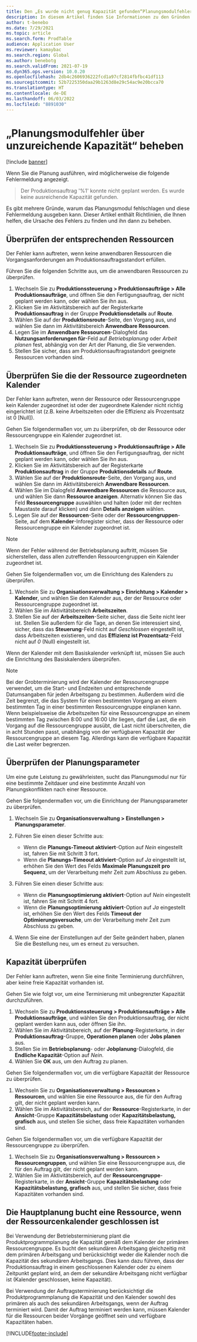 ```yaml
---
title: Den „Es wurde nicht genug Kapazität gefunden“Planungsmodulfehler und endliche Kapazität beheben
description: In diesem Artikel finden Sie Informationen zu den Gründen und Lösungen für „Produktionsauftrag %1 konnte nicht eingeplant werden“. Planungsmodulfehler über unzureichende Kapazität.
author: t-benebo
ms.date: 7/29/2021
ms.topic: article
ms.search.form: ProdTable
audience: Application User
ms.reviewer: kamaybac
ms.search.region: Global
ms.author: benebotg
ms.search.validFrom: 2021-07-19
ms.dyn365.ops.version: 10.0.20
ms.openlocfilehash: 2db4c2606936222fcd1a97cf2814fbfbc41df113
ms.sourcegitcommit: 52b7225350daa29b1263d8e29c54ac9e20bcca70
ms.translationtype: HT
ms.contentlocale: de-DE
ms.lasthandoff: 06/03/2022
ms.locfileid: "8891030"
---
```

# <a name="fix-the-not-enough-capacity-could-be-found-scheduling-engine-error"></a>„Planungsmodulfehler über unzureichende Kapazität“ beheben

[!include [banner](../includes/banner.md)]

Wenn Sie die Planung ausführen, wird möglicherweise die folgende Fehlermeldung angezeigt.

> Der Produktionsauftrag '%1' konnte nicht geplant werden. Es wurde keine ausreichende Kapazität gefunden.

Es gibt mehrere Gründe, warum das Planungsmodul fehlschlagen und diese Fehlermeldung ausgeben kann. Dieser Artikel enthält Richtlinien, die Ihnen helfen, die Ursache des Fehlers zu finden und ihn dann zu beheben.

## <a name="review-the-applicable-resources"></a>Überprüfen der entsprechenden Ressourcen

Der Fehler kann auftreten, wenn keine anwendbaren Ressourcen die Vorgangsanforderungen am Produktionsauftragsstandort erfüllen.

Führen Sie die folgenden Schritte aus, um die anwendbaren Ressourcen zu überprüfen.

1. Wechseln Sie zu **Produktionssteuerung \> Produktionsaufträge \> Alle Produktionsaufträge**, und öffnen Sie den Fertigungsauftrag, der nicht geplant werden kann, oder wählen Sie ihn aus.
1. Klicken Sie im Aktivitätsbereich auf der Registerkarte **Produktionsauftrag** in der Gruppe **Produktionsdetails** auf **Route**.
1. Wählen Sie auf der **Produktionsroute**-Seite, den Vorgang aus, und wählen Sie dann im Aktivitätsbereich **Anwendbare Ressourcen**.
1. Legen Sie im **Anwendbare Ressourcen**-Dialogfeld das **Nutzungsanforderungen für**-Feld auf *Betriebsplanung* oder *Arbeit planen* fest, abhängig von der Art der Planung, die Sie verwenden.
1. Stellen Sie sicher, dass am Produktionsauftragsstandort geeignete Ressourcen vorhanden sind.

## <a name="review-the-calendars-that-are-associated-with-resources"></a>Überprüfen Sie die der Ressource zugeordneten Kalender

Der Fehler kann auftreten, wenn der Ressource oder Ressourcengruppe kein Kalender zugeordnet ist oder der zugeordnete Kalender nicht richtig eingerichtet ist (z.B. keine Arbeitszeiten oder die Effizienz als Prozentsatz ist 0 \[Null\]).

Gehen Sie folgendermaßen vor, um zu überprüfen, ob der Ressource oder Ressourcengruppe ein Kalender zugeordnet ist.

1. Wechseln Sie zu **Produktionssteuerung \> Produktionsaufträge \> Alle Produktionsaufträge**, und öffnen Sie den Fertigungsauftrag, der nicht geplant werden kann, oder wählen Sie ihn aus.
1. Klicken Sie im Aktivitätsbereich auf der Registerkarte **Produktionsauftrag** in der Gruppe **Produktionsdetails** auf **Route**.
1. Wählen Sie auf der **Produktionsroute**-Seite, den Vorgang aus, und wählen Sie dann im Aktivitätsbereich **Anwendbare Ressourcen**.
1. Wählen Sie im Dialogfeld **Anwendbare Ressourcen** die Ressource aus, und wählen Sie dann **Ressource anzeigen**. Alternativ können Sie das Feld **Ressourcengruppe** auswählen und halten (oder mit der rechten Maustaste darauf klicken) und dann **Details anzeigen** wählen.
1. Legen Sie auf der **Ressourcen**-Seite oder der **Ressourcengruppen**-Seite, auf dem **Kalender**-Inforegister sicher, dass der Ressource oder Ressourcengruppe ein Kalender zugeordnet ist.

> [!NOTE]
> Wenn der Fehler während der Betriebsplanung auftritt, müssen Sie sicherstellen, dass allen zutreffenden Ressourcengruppen ein Kalender zugeordnet ist.

Gehen Sie folgendermaßen vor, um die Einrichtung des Kalenders zu überprüfen.

1. Wechseln Sie zu **Organisationsverwaltung \> Einrichtung \> Kalender \> Kalender**, und wählen Sie den Kalender aus, der der Ressource oder Ressourcengruppe zugeordnet ist.
1. Wählen Sie im Aktivitätsbereich **Arbeitszeiten**.
1. Stellen Sie auf der **Arbeitszeiten**-Seite sicher, dass die Seite nicht leer ist. Stellen Sie außerdem für die Tage, an denen Sie interessiert sind, sicher, dass das **Steuerung**-Feld nicht auf *Geschlossen* eingestellt ist, dass Arbeitszeiten existieren, und das **Effizienz ist Prozentsatz**-Feld nicht auf *0* (Null) eingestellt ist.

Wenn der Kalender mit dem Basiskalender verknüpft ist, müssen Sie auch die Einrichtung des Basiskalenders überprüfen.

> [!NOTE]
> Bei der Grobterminierung wird der Kalender der Ressourcengruppe verwendet, um die Start- und Endzeiten und entsprechende Datumsangaben für jeden Arbeitsgang zu bestimmen. Außerdem wird die Zeit begrenzt, die das System für einen bestimmten Vorgang an einem bestimmten Tag in einer bestimmten Ressourcengruppe einplanen kann. Wenn beispielsweise die Arbeitszeiten für eine Ressourcengruppe an einem bestimmten Tag zwischen 8:00 und 16:00 Uhr liegen, darf die Last, die ein Vorgang auf die Ressourcengruppe ausübt, die Last nicht überschreiten, die in acht Stunden passt, unabhängig von der verfügbaren Kapazität der Ressourcengruppe an diesem Tag. Allerdings kann die verfügbare Kapazität die Last weiter begrenzen.

## <a name="review-the-scheduling-parameters"></a>Überprüfen der Planungsparameter

Um eine gute Leistung zu gewährleisten, sucht das Planungsmodul nur für eine bestimmte Zeitdauer und eine bestimmte Anzahl von Planungskonflikten nach einer Ressource.

Gehen Sie folgendermaßen vor, um die Einrichtung der Planungsparameter zu überprüfen.

1. Wechseln Sie zu **Organisationsverwaltung \> Einstellungen \> Planungsparameter**.
1. Führen Sie einen dieser Schritte aus:

    - Wenn die **Planungs-Timeout aktiviert**-Option auf *Nein* eingestellt ist, fahren Sie mit Schritt 3 fort.
    - Wenn die **Planungs-Timeout aktiviert**-Option auf *Ja* eingestellt ist, erhöhen Sie den Wert des Felds **Maximale Planungszeit pro Sequenz**, um der Verarbeitung mehr Zeit zum Abschluss zu geben.

1. Führen Sie einen dieser Schritte aus:

    - Wenn die **Planungsoptimierung aktiviert**-Option auf *Nein* eingestellt ist, fahren Sie mit Schritt 4 fort.
    - Wenn die **Planungsoptimierung aktiviert**-Option auf *Ja* eingestellt ist, erhöhen Sie den Wert des Felds **Timeout der Optimierungsversuche**, um der Verarbeitung mehr Zeit zum Abschluss zu geben.

1. Wenn Sie eine der Einstellungen auf der Seite geändert haben, planen Sie die Bestellung neu, um es erneut zu versuchen.

## <a name="review-capacity"></a>Kapazität überprüfen

Der Fehler kann auftreten, wenn Sie eine finite Terminierung durchführen, aber keine freie Kapazität vorhanden ist.

Gehen Sie wie folgt vor, um eine Terminierung mit unbegrenzter Kapazität durchzuführen.

1. Wechseln Sie zu **Produktionssteuerung \> Produktionsaufträge \> Alle Produktionsaufträge**, und wählen Sie den Produktionsauftrag, der nicht geplant werden kann aus, oder öffnen Sie ihn.
1. Wählen Sie im Aktivitätsbereich, auf der **Planung**-Registerkarte, in der **Produktionsauftrag**-Gruppe, **Operationen planen** oder **Jobs planen** aus.
1. Stellen Sie im **Betriebsplanung**- oder **Jobplanung**-Dialogfeld, die **Endliche Kapazität**-Option auf *Nein*.
1. Wählen Sie **OK** aus, um den Auftrag zu planen.

Gehen Sie folgendermaßen vor, um die verfügbare Kapazität der Ressource zu überprüfen.

1. Wechseln Sie zu **Organisationsverwaltung \> Ressourcen \> Ressourcen**, und wählen Sie eine Ressource aus, die für den Auftrag gilt, der nicht geplant werden kann.
1. Wählen Sie im Aktivitätsbereich, auf der **Ressource**-Registerkarte, in der **Ansicht**-Gruppe **Kapazitätsbelastung** oder **Kapazitätsbelastung, grafisch** aus, und stellen Sie sicher, dass freie Kapazitäten vorhanden sind.

Gehen Sie folgendermaßen vor, um die verfügbare Kapazität der Ressourcengruppe zu überprüfen.

1. Wechseln Sie zu **Organisationsverwaltung \> Ressourcen \> Ressourcengruppen**, und wählen Sie eine Ressourcengruppe aus, die für den Auftrag gilt, der nicht geplant werden kann.
1. Wählen Sie im Aktivitätsbereich, auf der **Ressourcengruppe**-Registerkarte, in der **Ansicht**-Gruppe **Kapazitätsbelastung** oder **Kapazitätsbelastung, grafisch** aus, und stellen Sie sicher, dass freie Kapazitäten vorhanden sind.

## <a name="master-planning-books-a-resource-when-the-resource-calendar-is-closed"></a>Die Hauptplanung bucht eine Ressource, wenn der Ressourcenkalender geschlossen ist

Bei Verwendung der Betriebsterminierung plant die Produktprogrammplanung die Kapazität gemäß dem Kalender der primären Ressourcengruppe. Es bucht den sekundären Arbeitsgang gleichzeitig mit dem primären Arbeitsgang und berücksichtigt weder die Kalender noch die Kapazität des sekundären Arbeitsgangs. Dies kann dazu führen, dass der Produktionsauftrag in einem geschlossenen Kalender oder zu einem Zeitpunkt geplant wird, an dem der sekundäre Arbeitsgang nicht verfügbar ist (Kalender geschlossen, keine Kapazität).

Bei Verwendung der Auftragsterminierung berücksichtigt die Produktprogrammplanung die Kapazität und den Kalender sowohl des primären als auch des sekundären Arbeitsgangs, wenn der Auftrag terminiert wird. Damit der Auftrag terminiert werden kann, müssen Kalender für die Ressourcen beider Vorgänge geöffnet sein und verfügbare Kapazitäten haben.

[!INCLUDE[footer-include](../../includes/footer-banner.md)]
